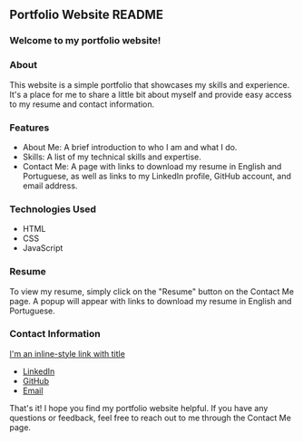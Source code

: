 ## Portfolio Website README

### Welcome to my portfolio website!

### About

This website is a simple portfolio that showcases my skills and experience. It's a place for me to share a little bit about myself and provide easy access to my resume and contact information.

### Features

- About Me: A brief introduction to who I am and what I do.
- Skills: A list of my technical skills and expertise.
- Contact Me: A page with links to download my resume in English and Portuguese, as well as links to my LinkedIn profile, GitHub account, and email address.

### Technologies Used

- HTML
- CSS
- JavaScript

### Resume

To view my resume, simply click on the "Resume" button on the Contact Me page. A popup will appear with links to download my resume in English and Portuguese.

### Contact Information
[I'm an inline-style link with title](https://www.somewebsite.com "somewebsite's Homepage")
- [LinkedIn](https://www.linkedin.com/in/arthur-zanini-marzagao-a42122304/ "LinkedIn")
- [GitHub](https://github.com/Arthur-ZM "GitHub") 
- [Email](mailto:arthurzmarzagao@gmail.com "Email")

That's it! I hope you find my portfolio website helpful. If you have any questions or feedback, feel free to reach out to me through the Contact Me page.
